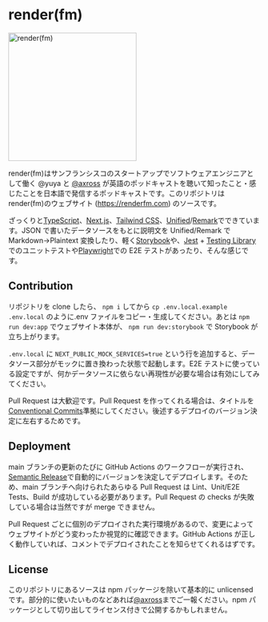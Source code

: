 # render(fm)

<img src="https://user-images.githubusercontent.com/4289883/153341471-dddf9aae-fd6e-4e2f-b815-c754ccd40621.png" alt="render(fm)" width="256" height="256" />

render(fm)はサンフランシスコのスタートアップでソフトウェアエンジニアとして働く @yuya と [@axross](https://github.com/axross) が英語のポッドキャストを聴いて知ったこと・感じたことを日本語で発信するポッドキャストです。このリポジトリは render(fm)のウェブサイト (https://renderfm.com) のソースです。

ざっくりと[TypeScript](https://www.typescriptlang.org/)、[Next.js](https://nextjs.org/)、[Tailwind CSS](https://tailwindcss.com/)、[Unified](https://github.com/unifiedjs/unified)/[Remark](https://github.com/remarkjs/remark)でできています。JSON で書いたデータソースをもとに説明文を Unified/Remark で Markdown->Plaintext 変換したり、軽く[Storybook](https://storybook.js.org/)や、[Jest](https://jestjs.io/) + [Testing Library](https://testing-library.com/)でのユニットテストや[Playwright](https://playwright.dev/)での E2E テストがあったり、そんな感じです。

## Contribution

リポジトリを clone したら、 `npm i` してから `cp .env.local.example .env.local` のように.env ファイルをコピー・生成してください。あとは `npm run dev:app` でウェブサイト本体が、 `npm run dev:storybook` で Storybook が立ち上がります。

`.env.local` に `NEXT_PUBLIC_MOCK_SERVICES=true` という行を追加すると、データソース部分がモックに置き換わった状態で起動します。E2E テストに使っている設定ですが、何かデータソースに依らない再現性が必要な場合は有効にしてみてください。

Pull Request は大歓迎です。Pull Request を作ってくれる場合は、タイトルを[Conventional Commits](https://www.conventionalcommits.org/en/v1.0.0/)準拠にしてください。後述するデプロイのバージョン決定に左右するためです。

## Deployment

main ブランチの更新のたびに GitHub Actions のワークフローが実行され、[Semantic Release](https://github.com/semantic-release/semantic-release)で自動的にバージョンを決定してデプロイします。そのため、main ブランチへ向けられたあらゆる Pull Request は Lint、Unit/E2E Tests、Build が成功している必要があります。Pull Request の checks が失敗している場合は当然ですが merge できません。

Pull Request ごとに個別のデプロイされた実行環境があるので、変更によってウェブサイトがどう変わったか視覚的に確認できます。GitHub Actions が正しく動作していれば、コメントでデプロイされたことを知らせてくれるはずです。

## License

このリポジトリにあるソースは npm パッケージを除いて基本的に unlicensed です。部分的に使いたいものなどあれば[@axross](https://github.com/axross)までご一報ください。npm パッケージとして切り出してライセンス付きで公開するかもしれません。
